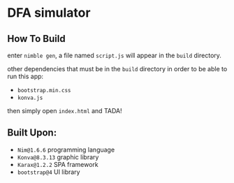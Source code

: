 # DFA simulator

## How To Build
enter ```nimble gen```, a file named `script.js` will appear in the `build` directory.

other dependencies that must be in the `build` directory in order to be able to run this app:
- `bootstrap.min.css`
- `konva.js`

then simply open `index.html` and TADA!

## Built Upon:
- `Nim@1.6.6` programming language 
- `Konva@8.3.13` graphic library
- `Karax@1.2.2` SPA framework
- `bootstrap@4` UI library
